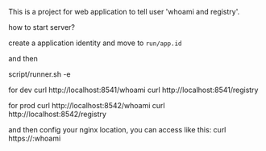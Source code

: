 
This is a project for web application to tell user 'whoami and registry'.


how to start server?

create a application identity and move to `run/app.id`

and then

script/runner.sh -e <dev or prod>

for dev
curl http://localhost:8541/whoami
curl http://localhost:8541/registry


for prod
curl http://localhost:8542/whoami
curl http://localhost:8542/registry

and then config your nginx location, you can access like this:
curl https://<domain>:whoami

